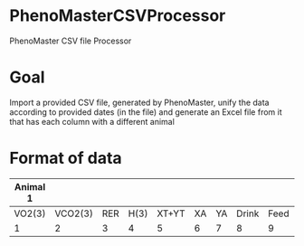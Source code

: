 # PhenoMasterCSVProcessor
PhenoMaster CSV file Processor

# Goal
Import a provided CSV file, generated by PhenoMaster, unify the data according to provided dates (in the file) and generate an Excel file from it that has each column with a different animal

# Format of data
| Animal 1 |         |     |      |       |    |    |       |      |        | Animal 2 |         |     |      |       |    |    |       |      |        |
|----------|---------|-----|------|-------|----|----|-------|------|--------|----------|---------|-----|------|-------|----|----|-------|------|--------|
| VO2(3)   | VCO2(3) | RER | H(3) | XT+YT | XA | YA | Drink | Feed | Weight | VO2(3)   | VCO2(3) | RER | H(3) |	XT+YT | XA | YA | Drink | Feed | Weight |
| 1        | 2       | 3   | 4    | 5     | 6  | 7  | 8     | 9    | 10     | 12       | 13      | 14  | 15   | 17    | 17 | 18 | 19    | 29   | 21     |

